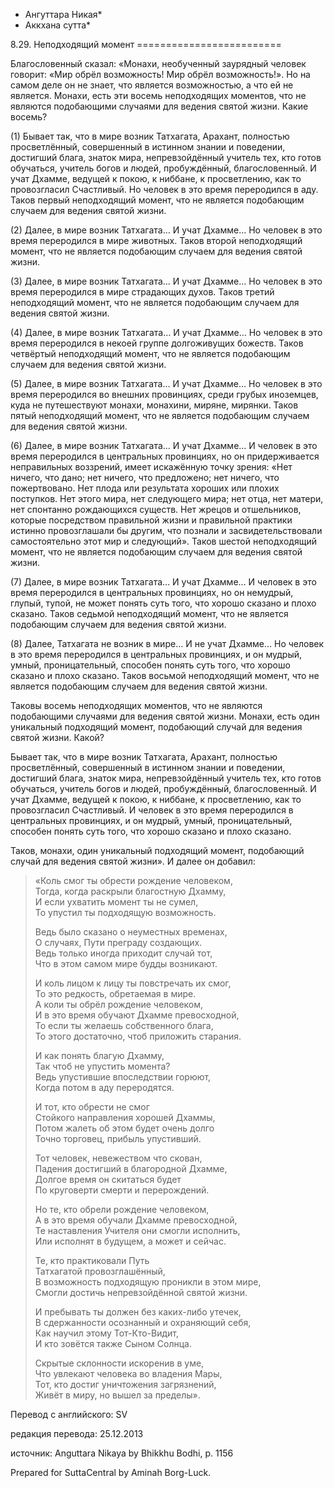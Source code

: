 * Ангуттара Никая*
* Аккхана сутта*

8\.29\. Неподходящий момент
\=\=\=\=\=\=\=\=\=\=\=\=\=\=\=\=\=\=\=\=\=\=\=\=\=

Благословенный сказал: «Монахи, необученный заурядный человек говорит: «Мир обрёл возможность\! Мир обрёл возможность\!»\. Но на самом деле он не знает, что является возможностью, а что ей не является\. Монахи, есть эти восемь неподходящих моментов, что не являются подобающими случаями для ведения святой жизни\. Какие восемь?

\(1\) Бывает так, что в мире возник Татхагата, Арахант, полностью просветлённый, совершенный в истинном знании и поведении, достигший блага, знаток мира, непревзойдённый учитель тех, кто готов обучаться, учитель богов и людей, пробуждённый, благословенный\. И учат Дхамме, ведущей к покою, к ниббане, к просветлению, как то провозгласил Счастливый\. Но человек в это время переродился в аду\. Таков первый неподходящий момент, что не является подобающим случаем для ведения святой жизни\.

\(2\) Далее, в мире возник Татхагата… И учат Дхамме… Но человек в это время переродился в мире животных\. Таков второй неподходящий момент, что не является подобающим случаем для ведения святой жизни\.

\(3\) Далее, в мире возник Татхагата… И учат Дхамме… Но человек в это время переродился в мире страдающих духов\. Таков третий неподходящий момент, что не является подобающим случаем для ведения святой жизни\.

\(4\) Далее, в мире возник Татхагата… И учат Дхамме… Но человек в это время переродился в некоей группе долгоживущих божеств\. Таков четвёртый неподходящий момент, что не является подобающим случаем для ведения святой жизни\.

\(5\) Далее, в мире возник Татхагата… И учат Дхамме… Но человек в это время переродился во внешних провинциях, среди грубых иноземцев, куда не путешествуют монахи, монахини, миряне, мирянки\. Таков пятый неподходящий момент, что не является подобающим случаем для ведения святой жизни\.

\(6\) Далее, в мире возник Татхагата… И учат Дхамме… И человек в это время переродился в центральных провинциях, но он придерживается неправильных воззрений, имеет искажённую точку зрения: «Нет ничего, что дано; нет ничего, что предложено; нет ничего, что пожертвовано\. Нет плода или результата хороших или плохих поступков\. Нет этого мира, нет следующего мира; нет отца, нет матери, нет спонтанно рождающихся существ\. Нет жрецов и отшельников, которые посредством правильной жизни и правильной практики истинно провозглашали бы другим, что познали и засвидетельствовали самостоятельно этот мир и следующий»\. Таков шестой неподходящий момент, что не является подобающим случаем для ведения святой жизни\.

\(7\) Далее, в мире возник Татхагата… И учат Дхамме… И человек в это время переродился в центральных провинциях, но он немудрый, глупый, тупой, не может понять суть того, что хорошо сказано и плохо сказано\. Таков седьмой неподходящий момент, что не является подобающим случаем для ведения святой жизни\.

\(8\) Далее, Татхагата не возник в мире… И не учат Дхамме… Но человек в это время переродился в центральных провинциях, и он мудрый, умный, проницательный, способен понять суть того, что хорошо сказано и плохо сказано\. Таков восьмой неподходящий момент, что не является подобающим случаем для ведения святой жизни\.

Таковы восемь неподходящих моментов, что не являются подобающими случаями для ведения святой жизни\. Монахи, есть один уникальный подходящий момент, подобающий случай для ведения святой жизни\. Какой?

Бывает так, что в мире возник Татхагата, Арахант, полностью просветлённый, совершенный в истинном знании и поведении, достигший блага, знаток мира, непревзойдённый учитель тех, кто готов обучаться, учитель богов и людей, пробуждённый, благословенный\. И учат Дхамме, ведущей к покою, к ниббане, к просветлению, как то провозгласил Счастливый\. И человек в это время переродился в центральных провинциях, и он мудрый, умный, проницательный, способен понять суть того, что хорошо сказано и плохо сказано\.

Таков, монахи, один уникальный подходящий момент, подобающий случай для ведения святой жизни»\. И далее он добавил:

> «Коль смог ты обрести рождение человеком,  
> Тогда, когда раскрыли благостную Дхамму,  
> И если ухватить момент ты не сумел,  
> То упустил ты подходящую возможность\.  
>   
> Ведь было сказано о неуместных временах,  
> О случаях, Пути преграду создающих\.  
> Ведь только иногда приходит случай тот,  
> Что в этом самом мире будды возникают\.  
>   
> И коль лицом к лицу ты повстречать их смог,  
> То это редкость, обретаемая в мире\.  
> А коли ты обрёл рождение человеком,  
> И в это время обучают Дхамме превосходной,  
> То если ты желаешь собственного блага,  
> То этого достаточно, чтоб приложить старания\.  
>   
> И как понять благую Дхамму,  
> Так чтоб не упустить момента?  
> Ведь упустившие впоследствии горюют,  
> Когда потом в аду переродятся\.  
>   
> И тот, кто обрести не смог  
> Стойкого направления хорошей Дхаммы,  
> Потом жалеть об этом будет очень долго  
> Точно торговец, прибыль упустивший\.  
>   
> Тот человек, невежеством что скован,  
> Падения достигший в благородной Дхамме,  
> Долгое время он скитаться будет  
> По круговерти смерти и перерождений\.  
>   
> Но те, кто обрели рождение человеком,  
> А в это время обучали Дхамме превосходной,  
> Те наставления Учителя они смогли исполнить,  
> Или исполнят в будущем, а может и сейчас\.  
>   
> Те, кто практиковали Путь  
> Татхагатой провозглашённый,  
> В возможность подходящую проникли в этом мире,  
> Смогли достичь непревзойдённой святой жизни\.  
>   
> И пребывать ты должен без каких\-либо утечек,  
> В сдержанности осознанный и охраняющий себя,  
> Как научил этому Тот\-Кто\-Видит,  
> И кто зовётся также Сыном Солнца\.  
>   
> Скрытые склонности искоренив в уме,  
> Что увлекают человека во владения Мары,  
> Тот, кто достиг уничтожения загрязнений,  
> Живёт в миру, но вышел за пределы»\.

Перевод с английского: SV

редакция перевода: 25\.12\.2013

источник: Anguttara Nikaya by Bhikkhu Bodhi, p\. 1156

Prepared for SuttaCentral by Aminah Borg\-Luck\.